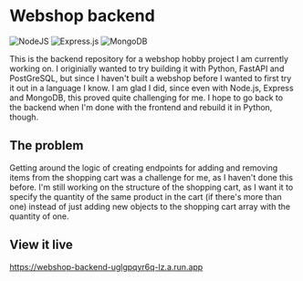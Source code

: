 # Webshop backend

![NodeJS](https://img.shields.io/badge/node.js-6DA55F?style=for-the-badge&logo=node.js&logoColor=white) ![Express.js](https://img.shields.io/badge/express.js-%23404d59.svg?style=for-the-badge&logo=express&logoColor=%2361DAFB) ![MongoDB](https://img.shields.io/badge/MongoDB-%234ea94b.svg?style=for-the-badge&logo=mongodb&logoColor=white) 

This is the backend repository for a webshop hobby project I am currently working on. I originially wanted to try building it with Python, FastAPI and PostGreSQL, but since I haven't built a webshop before I wanted to first try it out in a language I know. I am glad I did, since even with Node.js, Express and MongoDB, this proved quite challenging for me. I hope to go back to the backend when I'm done with the frontend and rebuild it in Python, though.

## The problem

Getting around the logic of creating endpoints for adding and removing items from the shopping cart was a challenge for me, as I haven't done this before. I'm still working on the structure of the shopping cart, as I want it to specify the quantity of the same product in the cart (if there's more than one) instead of just adding new objects to the shopping cart array with the quantity of one.

## View it live

https://webshop-backend-uglgpqyr6q-lz.a.run.app 
